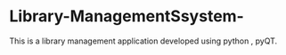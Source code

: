# Library-ManagementSsystem-
This is a library management application developed using python , pyQT.

